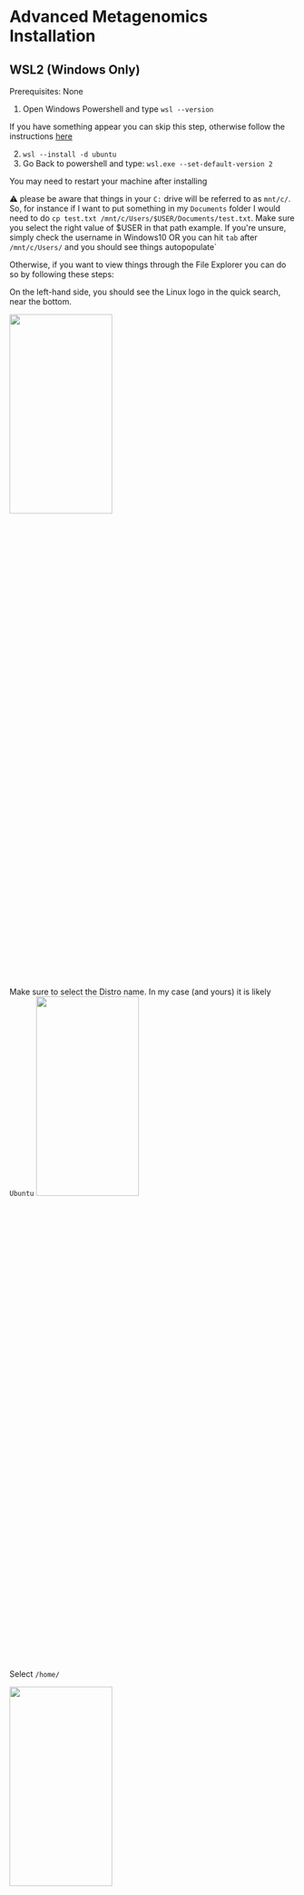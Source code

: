# Advanced Metagenomics Installation

## WSL2 (Windows Only)

Prerequisites: None

1. Open Windows Powershell and type `wsl --version`

If you have something appear you can skip this step, otherwise follow the instructions [here](https://docs.microsoft.com/en-us/windows/wsl/install-win10#step-4---download-the-linux-kernel-update-package)

2. `wsl --install -d ubuntu`
3. Go Back to powershell and type: `wsl.exe --set-default-version 2`

You may need to restart your machine after installing

:warning: please be aware that things in your `C:` drive will be referred to as `mnt/c/`. So, for instance if I want to put something in my `Documents` folder I would need to do `cp test.txt /mnt/c/Users/$USER/Documents/test.txt`. Make sure you select the right value of $USER in that path example. If you're unsure, simply check the username in Windows10 OR you can hit `tab` after `/mnt/c/Users/` and you should see things autopopulate`

Otherwise, if you want to view things through the File Explorer you can do so by following these steps:

On the left-hand side, you should see the Linux logo in the quick search, near the bottom.

<img src="./imgs/accessingLinuxFS1.PNG"  width="60%" height="30%">

Make sure to select the Distro name. In my case (and yours) it is likely `Ubuntu`
<img src="./imgs/accessingLinuxFS2.PNG"  width="60%" height="30%">

Select `/home/`

<img src="./imgs/accessingLinuxFS3.PNG"  width="60%" height="30%">

Select the username. There is likely only a single directory within here. In my case, it is merribb1

<img src="./imgs/accessingLinuxFS4.PNG"  width="60%" height="30%">

You're now in the `$HOME` of your WSL2 terminal! feel free to browse around. We will access this this way when doing TaxTriage (see further down)

<img src="./imgs/accessingLinuxFS5.PNG"  width="60%" height="30%">

## Git

### `WSL2` and `Linux`

`sudo apt-get update && sudo apt-get install -y git`

### `Mac`

`brew install git`

* If you dont have brew, install it with: /bin/bash -c "$(curl -fsSL https://raw.githubusercontent.com/Homebrew/install/HEAD/install.sh)"


## Docker

Prerequisites: None (But you need Admin Permissions)

[Mac OSX](https://docs.docker.com/desktop/install/mac-install/)

Make sure to select the right processor type. Typically, newer Mac Models are the Apple Silicon option

[Windows](https://docs.docker.com/desktop/install/windows-install/)

You will need admin access to install this

[Linux](https://docs.docker.com/engine/install/ubuntu/)

Make sure to follow the steps in the `post-installation` steps

Or you can follow these commands below. Simply copy and paste them into your terminal


```
# Add Docker's official GPG key:
sudo apt-get update
sudo apt-get install ca-certificates curl gnupg
sudo install -m 0755 -d /etc/apt/keyrings
curl -fsSL https://download.docker.com/linux/debian/gpg | sudo gpg --dearmor -o /etc/apt/keyrings/docker.gpg
sudo chmod a+r /etc/apt/keyrings/docker.gpg

# Add the repository to Apt sources:
echo \
  "deb [arch="$(dpkg --print-architecture)" signed-by=/etc/apt/keyrings/docker.gpg] https://download.docker.com/linux/debian \
  "$(. /etc/os-release && echo "$VERSION_CODENAME")" stable" | \
  sudo tee /etc/apt/sources.list.d/docker.list > /dev/null
sudo apt-get update


sudo apt-get install docker-ce docker-ce-cli containerd.io docker-buildx-plugin docker-compose-plugin


sudo groupadd docker
sudo usermod -aG docker $USER

## only run these commands once (between the ##) as repeat lines can mess up your env. Use nano if you need to edit it and this was run already
sudo sed -i "1s/^/$USER:$(id -u):1\n/" /etc/subuid
sudo sed -i "1s/^/$USER:$(id -g):1\n/" /etc/subgid
sudo apt install jq

echo $(jq --arg user "$USER" '. += {"userns-remap": $user}' /etc/docker/daemon.json) > ~/daemon.json && sudo mv ~/daemon.json /etc/docker/daemon.json

##

```

## Nextflow 

Prerequisites: 

1. Java (OpenJDK)

To install on WSL2 and Linux, you can get version 17 like: 

`sudo apt install -y openjdk-17-jdk`

Please be aware that this will not install on all OS types. On Mac, you will need to install it from: `brew install java`

If it is installed and you run `java --version` you should see: 

```
java --version
openjdk 20.0.1 2023-04-18
OpenJDK Runtime Environment Homebrew (build 20.0.1)
OpenJDK 64-Bit Server VM Homebrew (build 20.0.1, mixed mode, sharing)
```

Please note that the version may vary based on what you've installed. In my case I've installed v20 but you may see v11 or later

2. Unix Environment (WSL2 see above for Windows Users)


On Windows, you need to be sure you are running WSL2
Follow the instructions [here](https://www.nextflow.io/docs/latest/getstarted.html) (after installing pre-reqs)

```
curl -s https://get.nextflow.io | bash
chmod +x nextflow
sudo cp nextflow /usr/local/bin/
```

If it successfully completes the `curl` command, you will see something like 


```
curl -s https://get.nextflow.io | bash
CAPSULE: Downloading dependency io.nextflow:nf-httpfs:jar:23.04.3
CAPSULE: Downloading dependency io.nextflow:nf-commons:jar:23.04.3
CAPSULE: Downloading dependency io.nextflow:nextflow:jar:23.04.3
                                    
      N E X T F L O W
      version 23.04.3 build 5875
      created 11-08-2023 18:37 UTC (14:37 EDT)
      cite doi:10.1038/nbt.3820
      http://nextflow.io


Nextflow installation completed. Please note:
- the executable file `nextflow` has been created in the folder: /Users/$USER/Downloads
- you may complete the installation by moving it to a directory in your $PATH

```


### TaxTriage Trial Run

This process is going to be one of the primary workflows from QC to Assembly, with Kraken2 in the middle for classification of unknown taxa. By running this upcoming command, you will be able to install all Docker images that correspond to the pipeline. Additionally, you will install a test database (called test_metagenome) along with a basic Samplesheet (which contains information on each of the samples for the pipeline to use) and some simulated Miseq (paired-end) and Oxford Nanopore reads. 

For more information on the datasets, see [here](https://github.com/jhuapl-bio/datasets/tree/main) and for information on taxtriage usage see [here](https://github.com/jhuapl-bio/taxtriage/blob/main/docs/usage.md)

You will need to use `WSL2` on Windows and ensure you have Nextflow Installed with `Docker`

Open up a terminal and run:

```
nextflow run https://github.com/jhuapl-bio/taxtriage -r main -profile test,docker --outdir ~/test_nfcore
```

:warning: Please be aware that if you want to use `singularity` you can with `-profile test,singularity`

As your pipeline runs, you should begin to see the steps begin to "fill" with numeric values. These are the forked processes that are the result of all previous steps


<img src="./imgs/taxtriage.png"  width="60%" height="30%">


this will make a folder called `test_nfcore` in your `$HOME` directory. In there you will see an example output of `taxtriage` that will also contain a small kraken2 database and report file(s), consensus files, a multiqc report

The folder would look like: 

<img src="./imgs/outputtmp.png"  width="60%" height="30%">


And the Report file, `multiqc/multiqc_report.html` will make some output files that look like 

<img src="./imgs/taxtriage_report1.png"  width="60%" height="30%">
<img src="./imgs/taxtriage_report2.png"  width="60%" height="30%">




WARNING:

If you experience any "stalling" at certain areas, try to restart *Docker Desktop* after cancelling the job with `Ctrl` + `C`. You can also pass the `-resume` parameter like: `nextflow run https://github.com/jhuapl-bio/taxtriage -r main -profile test,docker --outdir ~/test_nfcore -resume` to pick up where you left off after cancelling. 


### Kraken2 databases

Now that we've run nextflow on a pre-made and tiny kraken2 database, we will download 3 more separately for use in the workshop. For these databases, we will be referencing them directly to show the differences in how the databases are able to report taxa

Download these databases to your `Desktop` or wherever you are the most comfortable. Remember the location for the workshop days

1. [standard-8](https://genome-idx.s3.amazonaws.com/kraken/k2_standard_08gb_20230605.tar.gz)
2. [viral](https://genome-idx.s3.amazonaws.com/kraken/k2_viral_20230605.tar.gz)
3. [flukraken2](https://media.githubusercontent.com/media/jhuapl-bio/mytax/master/databases/flukraken2.tar.gz)

### Test Data 

Download this zip folder [here](https://github.com/jhuapl-bio/datasets/archive/refs/heads/main.zip) - 140 MB
Also, if you dont have it from the previous workshop, get [this folder](https://drive.google.com/file/d/1zrgwheJxhMTvd7zu0fuRhVYYM0aGY5XS/view?usp=sharing) as well - ~500 MB

❗Be aware that the first is a GiHub repo which you can `git clone` as well with `git clone https://github.com/jhuapl-bio/datasets.git` and you can pull any changes down the line with `git clone`

## Basestack

Prerequisites: Docker

1. Go to [here](https://github.com/jhuapl-bio/Basestack/releases/latest)
2. Download the latest binary 
    a. Mac OSX: `.dmg`
    b. Windows (non-admin): `win-unpacked.zip`. You will need to extract/unzip and double click the `.exe` each time to run
    c. Windows (admin): `*Setup.exe`
    d. Linux: `AppImage`. Make sure to select `x86_64` (most cases for your laptop)
        - You will need to run `chmod +x` on the AppImage to allow it to be double-clickable. Otherwise run with `./Basestack.x86_64.AppImage`

<img src="./imgs/releases1.png"  width="20%" height="10%">
<img src="./imgs/releases2.png"  width="60%" height="30%">




### Images

Prerequisites: Docker

<!-- Show the imgs/LibraryBasestack.png file -->

<img src="./imgs/LibraryBasestack2.png"  width="60%" height="20%">



Within Basestack, import (little blue button on the left side): 

1. `Pavian`
2. `Mytax Dashboard v2` 
3. `KrakenKrona`
4. `Kraken`
5. `Bowtie2`
6. `TaxTriage` 

Be aware that, for Mac OSX Arm64 systems, there may be issues with the architecture in running these pipelines


## Conda 

Prerequisites: None

Ensure that you are INSIDE `WSL2` (see steps above to install). When running the script, select `Enter` or type `yes` when prompted

1. `WSL2` or `Linux`: 

```
cd $HOME
wget https://repo.anaconda.com/miniconda/Miniconda3-latest-Linux-x86_64.sh
bash Miniconda3-latest-Linux-x86_64.sh
```

2. `Mac OSX`

`arm64`

```
cd $HOME
wget https://repo.anaconda.com/miniconda/Miniconda3-latest-MacOSX-arm64.sh
bash Miniconda3-latest-MacOSX-arm64.sh
```

`amd64`

```
cd $HOME
wget https://repo.anaconda.com/miniconda/Miniconda3-latest-MacOSX-x86_64.sh
bash Miniconda3-latest-MacOSX-x86_64.sh
```

